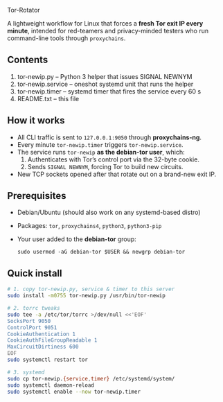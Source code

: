 Tor-Rotator

A lightweight workflow for Linux that forces a **fresh Tor exit IP
every minute**, intended for red-teamers and privacy-minded testers who
run command-line tools through `proxychains`.

Contents
--------
1. tor-newip.py        – Python 3 helper that issues SIGNAL NEWNYM
2. tor-newip.service   – oneshot systemd unit that runs the helper
3. tor-newip.timer     – systemd timer that fires the service every 60 s
4. README.txt          – this file

How it works
------------
* All CLI traffic is sent to `127.0.0.1:9050` through **proxychains-ng**.
* Every minute `tor-newip.timer` triggers `tor-newip.service`.
* The service runs `tor-newip` **as the debian-tor user**, which:
  1. Authenticates with Tor’s control port via the 32-byte cookie.
  2. Sends `SIGNAL NEWNYM`, forcing Tor to build new circuits.
* New TCP sockets opened after that rotate out on a brand-new exit IP.

Prerequisites
-------------
* Debian/Ubuntu (should also work on any systemd-based distro)
* Packages: `tor`, `proxychains4`, `python3`, `python3-pip`
* Your user added to the **debian-tor** group:

      sudo usermod -aG debian-tor $USER && newgrp debian-tor

Quick install
-------------
```bash
# 1. copy tor-newip.py, service & timer to this server
sudo install -m0755 tor-newip.py /usr/bin/tor-newip

# 2. torrc tweaks
sudo tee -a /etc/tor/torrc >/dev/null <<'EOF'
SocksPort 9050
ControlPort 9051
CookieAuthentication 1
CookieAuthFileGroupReadable 1
MaxCircuitDirtiness 600
EOF
sudo systemctl restart tor

# 3. systemd
sudo cp tor-newip.{service,timer} /etc/systemd/system/
sudo systemctl daemon-reload
sudo systemctl enable --now tor-newip.timer
